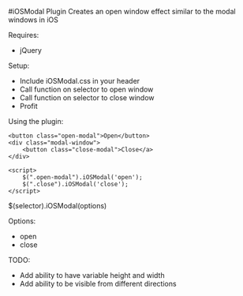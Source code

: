 #iOSModal Plugin
Creates an open window effect similar to the modal windows in iOS

Requires:

- jQuery

Setup:

- Include iOSModal.css in your header
- Call function on selector to open window
- Call function on selector to close window
- Profit


Using the plugin:

    <button class="open-modal">Open</button>
	<div class="modal-window">
       	<button class="close-modal">Close</a>
	</div>

	<script>
		$(".open-modal").iOSModal('open');
		$(".close").iOSModal('close');
	</script>


$(selector).iOSModal(options)

Options:

- open
- close

TODO:

- Add ability to have variable height and width
- Add ability to be visible from different directions
